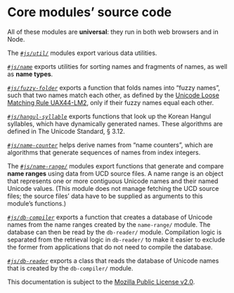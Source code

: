 # Core modules’ source code
All of these modules are **universal**: they run in both web browsers and in
Node.

The *[`#js/util/`](./util/)* modules export various data utilities.

*[`#js/name`](./name.mjs)* exports utilities for sorting names and fragments of
names, as well as **name types**.

*[`#js/fuzzy-folder`](./fuzzy-folder.mjs)* exports a function that folds names
into “fuzzy names”, such that two names match each other, as defined by the
[Unicode Loose Matching Rule UAX44-LM2][UAX44-LM2], only if their fuzzy names
equal each other.

[UAX44-LM2]: https://www.unicode.org/reports/tr44/#UAX44-LM2

*[`#js/hangul-syllable`](./hangul-syllable.mjs)* exports functions that look up
the Korean Hangul syllables, which have dynamically generated names. These
algorithms are defined in The Unicode Standard, § 3.12.

*[`#js/name-counter`](./name-counter.mjs)* helps derive names from “name
counters”, which are algorithms that generate sequences of names from index
integers.

The *[`#js/name-range/`](./name-range/)* modules export functions that generate
and compare **name ranges** using data from UCD source files. A name range is
an object that represents one or more contiguous Unicode names and their named
Unicode values. (This module does not manage fetching the UCD source files; the
source files’ data have to be supplied as arguments to this module’s
functions.)

*[`#js/db-compiler`](./db-compiler.mjs)* exports a function that creates a
database of Unicode names from the name ranges created by the `name-range/`
module. The database can then be read by the `db-reader/` module. Compilation
logic is separated from the retrieval logic in `db-reader/` to make it easier
to exclude the former from applications that do not need to compile the
database.

*[`#js/db-reader`](./db-reader.mjs)* exports a class that reads the database of
Unicode names that is created by the `db-compiler/` module.

This documentation is subject to the [Mozilla Public License v2.0][MPL].

[MPL]: https://mozilla.org/MPL/2.0/
